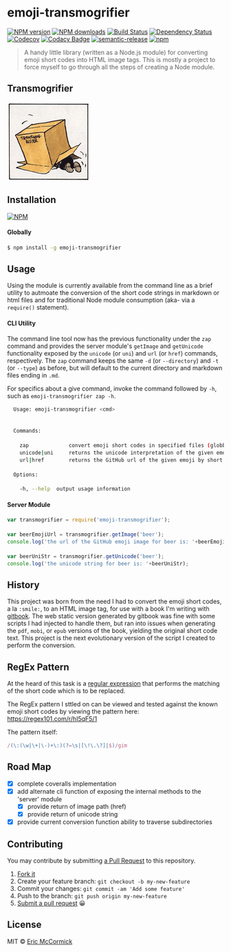 # emoji-transmogrifier

[![NPM version][npm-image]][npm-url] [![NPM downloads][npm-downloads]][npm-url] [![Build Status][travis-image]][travis-url] [![Dependency Status][daviddm-image]][daviddm-url] [![Codecov][codecov-image]][codecov-url] [![Codacy Badge](https://api.codacy.com/project/badge/grade/ffa1d59c52fe402796c373de4bc840d2)](https://www.codacy.com/app/edm00se/emoji-transmogrifier) [![semantic-release][semantic-release-image]][semantic-release-url] [![npm][npm-license]][npm-url]

> A handy little library (written as a Node.js module) for converting emoji short codes into HTML image tags. This is mostly a project to force myself to go through all the steps of creating a Node module.

## Transmogrifier
[![Calvin and Hobbes](src/assets/zap.jpg)](http://www.calvinandhobbes.com/)

## Installation
[![NPM](https://nodei.co/npm/emoji-transmogrifier.png)](https://nodei.co/npm/emoji-transmogrifier/)

#### Globally
```sh
$ npm install -g emoji-transmogrifier
```

## Usage

Using the module is currently available from the command line as a brief utility to autmoate the conversion of the short code strings in markdown or html files and for traditional Node module consumption (aka- via a `require()` statement).

#### CLI Utility
The command line tool now has the previous functionality under the `zap` command and provides the server module's `getImage` and `getUnicode` functionality exposed by the `unicode` (or `uni`) and `url` (or `href`) commands, respectively. The `zap` command keeps the same `-d` (or `--directory`) and `-t` (or `--type`) as before, but will default to the current directory and markdown files ending in `.md`.

For specifics about a give command, invoke the command followed by `-h`, such as `emoji-transmogrifier zap -h`.

```sh
  Usage: emoji-transmogrifier <cmd>


  Commands:

    zap   			convert emoji short codes in specified files (globbing pattern, defaults to `**/*.md`) to image tags
    unicode|uni     returns the unicode interpretation of the given emoji short code
    url|href        returns the GitHub url of the given emoji by short code

  Options:

    -h, --help  output usage information
```

#### Server Module
```js
var transmogrifier = require('emoji-transmogrifier');

var beerEmojiUrl = transmogrifier.getImage('beer');
console.log('the url of the GitHub emoji image for beer is: '+beerEmojiUrl);

var beerUniStr = transmogrifier.getUnicode('beer');
console.log('the unicode string for beer is: '+beerUniStr);
```


## History

This project was born from the need I had to convert the emoji short codes, a la `:smile:`, to an HTML image tag, for use with a book I'm writing with [gitbook](https://github.com/GitbookIO/gitbook). The web static version generated by gitbook was fine with some scripts I had injected to handle them, but ran into issues when generating the `pdf`, `mobi`, or `epub` versions of the book, yielding the original short code text. This project is the next evolutionary version of the script I created to perform the conversion.

## RegEx Pattern
At the heard of this task is a [regular expression](https://developer.mozilla.org/en-US/docs/Web/JavaScript/Guide/Regular_Expressions) that performs the matching of the short code which is to be replaced.

The RegEx pattern I sttled on can be viewed and tested against the known emoji short codes by viewing the pattern here:
https://regex101.com/r/hI5qF5/1

The pattern itself:

```js
/(\:(\w|\+|\-)+\:)(?=\s|[\!\.\?]|$)/gim
```

## Road Map

- [x] complete coveralls implementation
- [x] add alternate cli function of exposing the internal methods to the 'server' module
  - [x] provide return of image path (href)
  - [x] provide return of unicode string
- [x] provide current conversion function ability to traverse subdirectories

## Contributing
You may contribute by submitting [a Pull Request](https://help.github.com/articles/proposing-changes-to-a-project-with-pull-requests/) to this repository.

1. [Fork it](https://github.com/edm00se/emoji-transmogrifier#fork-destination-box)
2. Create your feature branch: `git checkout -b my-new-feature`
3. Commit your changes: `git commit -am 'Add some feature'`
4. Push to the branch: `git push origin my-new-feature`
5. [Submit a pull request](https://github.com/edm00se/emoji-transmogrifier/compare) :grinning:

## License

MIT © [Eric McCormick](https://github.com/edm00se)


[npm-image]: https://badge.fury.io/js/emoji-transmogrifier.svg
[npm-downloads]: https://img.shields.io/npm/dt/emoji-transmogrifier.svg
[npm-url]: https://npmjs.org/package/emoji-transmogrifier
[npm-license]: https://img.shields.io/npm/l/emoji-transmogrifier.svg
[travis-image]: https://travis-ci.org/edm00se/emoji-transmogrifier.svg?branch=master
[travis-url]: https://travis-ci.org/edm00se/emoji-transmogrifier
[daviddm-image]: https://david-dm.org/edm00se/emoji-transmogrifier.svg?theme=shields.io
[daviddm-url]: https://david-dm.org/edm00se/emoji-transmogrifier
[codecov-url]: https://codecov.io/github/edm00se/emoji-transmogrifier
[codecov-image]: https://img.shields.io/codecov/c/github/edm00se/emoji-transmogrifier.svg
[semantic-release-image]: https://img.shields.io/badge/%20%20%F0%9F%93%A6%F0%9F%9A%80-semantic--release-e10079.svg
[semantic-release-url]: https://github.com/semantic-release/semantic-release
